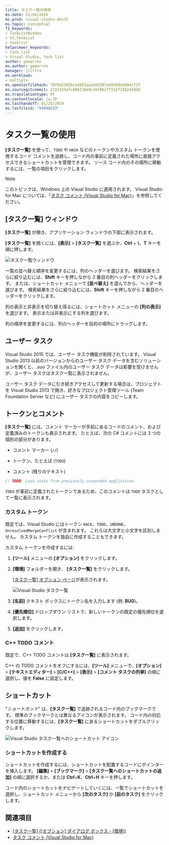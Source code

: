 ```yaml
---
title: タスク一覧の使用
ms.date: 11/04/2016
ms.prod: visual-studio-dev15
ms.topic: conceptual
f1_keywords:
- TaskListWindow
- VS.TaskList
- tasklist
helpviewer_keywords:
- task list
- Visual Studio, task list
author: gewarren
ms.author: gewarren
manager: jillfra
ms.workload:
- multiple
ms.openlocfilehash: 78f0d25026ca4855aa3eb5507e49389e0484cf2f
ms.sourcegitcommit: 2193323efc608118e0ce6f6b2ff532f158245d56
ms.translationtype: HT
ms.contentlocale: ja-JP
ms.lasthandoff: 01/25/2019
ms.locfileid: "54940233"
---
```

# <a name="use-the-task-list"></a>タスク一覧の使用

**[タスク一覧]** を使って、`TODO` や `HACK` などのトークンやカスタム トークンを使用するコード コメントを追跡し、コード内の事前に定義された場所に直接アクセスできるショートカットを管理できます。 ソース コード内のその場所に移動するには、一覧の項目をクリックします。

> [!NOTE]
> このトピックは、Windows 上の Visual Studio に適用されます。 Visual Studio for Mac については、「[タスク コメント (Visual Studio for Mac)](/visualstudio/mac/task-comments)」を参照してください。

## <a name="the-task-list-window"></a>[タスク一覧] ウィンドウ

**[タスク一覧]** が開き、アプリケーション ウィンドウの下部に表示されます。

**[タスク一覧]** を開くには、**[表示]** > **[タスク一覧]** を選ぶか、**Ctrl** + **\\**、**T** キーを順に押します。

![タスク一覧ウィンドウ](../ide/media/vs2015_task_list.png)

一覧の並べ替え順序を変更するには、列のヘッダーを選びます。 検索結果をさらに絞り込むには、**Shift** キーを押しながら 2 番目の列ヘッダーをクリックします。 または、ショートカット メニューで **[並べ替え]** を選んでから、ヘッダーを選びます。 検索結果をさらに絞り込むには、**Shift** キーを押しながら 2 番目のヘッダーをクリックします。

列の表示と非表示を切り替え得るには、ショートカット メニューの **[列の表示]** を選びます。 表示または非表示にする列を選びます。

列の順序を変更するには、列のヘッダーを目的の場所にドラッグします。

## <a name="user-tasks"></a>ユーザー タスク

Visual Studio 2015 では、ユーザー タスク機能が削除されています。 Visual Studio 2013 以前のバージョンからのユーザー タスク データを含むソリューションを開くと、*.suo* ファイル内のユーザー タスク データは影響を受けませんが、ユーザー タスクはタスク一覧に表示されません。

ユーザー タスク データに引き続きアクセスして更新する場合は、プロジェクトを Visual Studio 2013 で開き、好きなプロジェクト管理ツール (Team Foundation Server など) にユーザー タスクの内容をコピーします。

## <a name="tokens-and-comments"></a>トークンとコメント

**[タスク一覧]** には、コメント マーカーが手前にあるコードのコメント、および定義済みのトークンも表示されます。 たとえば、次の C# コメントには 3 つの個別の部分があります。

- コメント マーカー (`//`)

- トークン、たとえば (`TODO`)

- コメント (残りのテキスト)

```csharp
// TODO: Load state from previously suspended application
```

`TODO` が事前に定義されたトークンであるため、このコメントは `TODO` タスクとして一覧に表示されます。

### <a name="custom-tokens"></a>カスタム トークン

既定では、Visual Studio にはトークン `HACK`、`TODO`、`UNDONE`、`UnresolvedMergeConflict` が含まれます。 これらは大文字と小文字を区別しません。 カスタム トークンを独自に作成することもできます。

カスタム トークンを作成するには:

1. **[ツール]** メニューの **[オプション]** をクリックします。

2. **[環境]** フォルダーを開き、 **[タスク一覧]** をクリックします。

   [[タスク一覧] オプション ページ](../ide/reference/task-list-environment-options-dialog-box.md)が表示されます。

   ![Visual Studio タスク一覧](../ide/media/vs2015_task_list_options.png)

3. **[名前]** テキスト ボックスにトークン名を入力します (例: **BUG**)。

4. **[優先順位]** ドロップダウン リストで、新しいトークンの既定の優先順位を選択します。

5. **[追加]** をクリックします。

### <a name="c-todo-comments"></a>C++ TODO コメント

既定で、C++ TODO コメントは **[タスク一覧]** に表示されます。

C++ の TODO コメントをオフにするには、**[ツール]** メニューで、**[オプション]** > **[テキストエディター]** > **[C/C++]** > **[表示]** > **[コメント タスクの列挙]** の順に選択し、値を **False** に設定します。

## <a name="shortcuts"></a>ショートカット

"*ショートカット*" は、**[タスク一覧]** で追跡されるコード内のブックマークです。 標準のブックマークとは異なるアイコンが表示されます。 コード内の対応する位置に移動するには、**[タスク一覧]** にあるショートカットをダブルクリックします。

![Visual Studio タスク一覧へのショートカット アイコン](../ide/media/vs2015_task_list_bookmark.png)

### <a name="create-a-shortcut"></a>ショートカットを作成する

ショートカットを作成するには、ショートカットを配置するコードにポインターを挿入します。 **[編集]** > **[ブックマーク]** > **[タスク一覧へのショートカットの追加]** の順に選択するか、または **Ctrl**+**K**、**Ctrl**+**H** キーを押します。

コード内のショートカットをナビゲートしていくには、一覧でショートカットを選択し、ショートカット メニューから **[次のタスク]** か **[前のタスク]** をクリックします。

## <a name="see-also"></a>関連項目

- [[タスク一覧] ([オプション] ダイアログ ボックス - [環境])](../ide/reference/task-list-environment-options-dialog-box.md)
- [タスク コメント (Visual Studio for Mac)](/visualstudio/mac/task-comments)
